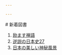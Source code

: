 ```yaml
---

---
```

<html lang="ja">
# 新着図書
<ol>
<li><a href="https://ilisod003.apsel.jp/minokamo-sakahogi/item-details?isbn=978-4-492-04708-8">励ます禅語</a></li>
<li><a href="https://ilisod003.apsel.jp/minokamo-sakahogi/item-details?isbn=978-4-09-388885-1">逆説の日本史27</a></li>
<li><a href="https://ilisod003.apsel.jp/minokamo-sakahogi/item-details?isbn=978-4-7562-5705-5">日本の美しい神秘風景</a></li>
</ol>

